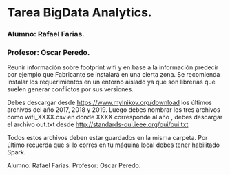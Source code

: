# Tarea BigData Analytics.
### Alumno: Rafael Farias.
### Profesor: Oscar Peredo.

Reunir información sobre footprint wifi y en base a la información predecir
por ejemplo que Fabricante se instalará en una cierta zona.
Se recomienda instalar los requerimientos en un entorno aislado ya que son
librerías que suelen generar conflictos por sus versiones.

Debes descargar desde https://www.mylnikov.org/download los últimos archivos
del año 2017, 2018 y 2019. Luego debes nombrar los tres archivos como
wifi_XXXX.csv en donde XXXX corresponde al año , debes descargar el archivo
out.txt desde http://standards-oui.ieee.org/oui/oui.txt

Todos estos archivos deben estar guardados en la misma carpeta.
Por último recuerda que si lo corres en tu máquina local debes tener habilitado
Spark.

Alumno: Rafael Farias.
Profesor: Oscar Peredo.

